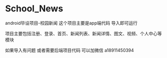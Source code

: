 # School_News
android毕设项目-校园新闻
这个项目主要是app端代码  导入即可运行

项目主要包括注册、登录、首页、新闻列表、新闻详情、图文、视频、个人中心等模块

如果导入有问题  或者需要后端项目代码 可以加微信 
a18911450394

